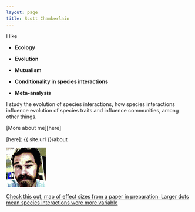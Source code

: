 ```yaml
---
layout: page
title: Scott Chamberlain
---
```


I like 

* __Ecology__

* __Evolution__

* __Mutualism__

* __Conditionality in species interactions__

* __Meta-analysis__


I study the evolution of species interactions, how species interactions influence evolution of species traits and influence communities, among other things.  

[More about me][here]

[here]: {{ site.url }}/about

![that's me](/images/avatar_small.png)

[Check this out, map of effect sizes from a paper in preparation. Larger dots mean species interactions were more variable](https://recology.cartodb.com/tables/condma_1/embed_map)